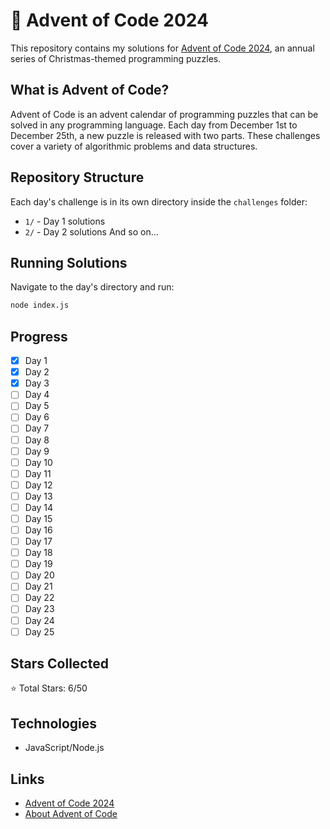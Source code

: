 # 🎄 Advent of Code 2024

This repository contains my solutions for [Advent of Code 2024](https://adventofcode.com/2024), an annual series of Christmas-themed programming puzzles.

## What is Advent of Code?

Advent of Code is an advent calendar of programming puzzles that can be solved in any programming language. Each day from December 1st to December 25th, a new puzzle is released with two parts. These challenges cover a variety of algorithmic problems and data structures.

## Repository Structure

Each day's challenge is in its own directory inside the `challenges` folder:
- `1/` - Day 1 solutions
- `2/` - Day 2 solutions
And so on...

## Running Solutions

Navigate to the day's directory and run:

```bash
node index.js
```

## Progress

- [x] Day 1
- [x] Day 2
- [x] Day 3
- [ ] Day 4
- [ ] Day 5
- [ ] Day 6
- [ ] Day 7
- [ ] Day 8
- [ ] Day 9
- [ ] Day 10
- [ ] Day 11
- [ ] Day 12
- [ ] Day 13
- [ ] Day 14
- [ ] Day 15
- [ ] Day 16
- [ ] Day 17
- [ ] Day 18
- [ ] Day 19
- [ ] Day 20
- [ ] Day 21
- [ ] Day 22
- [ ] Day 23
- [ ] Day 24
- [ ] Day 25

## Stars Collected
⭐ Total Stars: 6/50

## Technologies
- JavaScript/Node.js

## Links
- [Advent of Code 2024](https://adventofcode.com/2024)
- [About Advent of Code](https://adventofcode.com/2024/about)